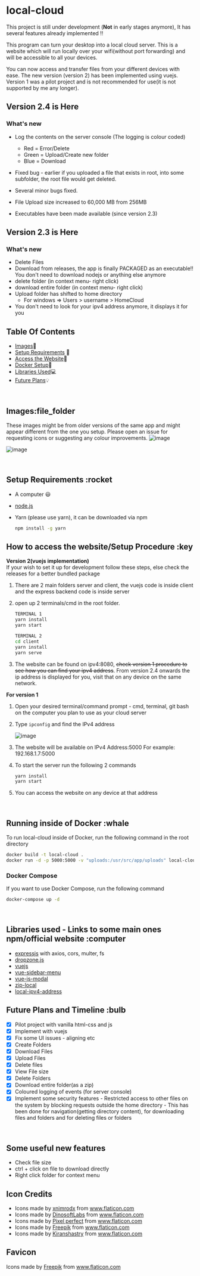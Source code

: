 # local-cloud

This project is still under development (**Not** in early stages anymore), It has several features already implemented :bangbang:

This program can turn your desktop into a local cloud server. This is a website which will run locally over your wifi(without port forwarding) and will be accessible to all your devices.

You can now access and transfer files from your different devices with ease.
The new version (version 2) has been implemented using vuejs.
Version 1 was a pilot project and is not recommended for use(it is not supported by me any longer).

## Version 2.4 is Here

### What's new

-   Log the contents on the server console (The logging is colour coded)

    -   Red = Error/Delete
    -   Green = Upload/Create new folder
    -   Blue = Download

-   Fixed bug - earlier if you uploaded a file that exists in root, into some subfolder, the root file would get deleted.
-   Several minor bugs fixed.
-   File Upload size increased to 60,000 MB from 256MB
-   Executables have been made available (since version 2.3)

## Version 2.3 is Here

### What's new

-   Delete Files
-   Download from releases, the app is finally PACKAGED as an executable!! You don't need to download nodejs or anything else anymore
-   delete folder (in context menu- right click)
-   download entire folder (in context menu- right click)
-   Upload folder has shifted to home directory
    -   For windows => Users > username > HomeCloud
-   You don't need to look for your ipv4 address anymore, it displays it for you
    <br />

## Table Of Contents

-   [Images](#images):file_folder:
-   [Setup Requirements](#setup) :rocket:
-   [Access the Website](#access):key:
-   [Docker Setup](#docker):whale:
-   [Libraries Used](#dependencies):computer:
-   [Future Plans](#plans):bulb:

<br />
<a name="images"></a>

## Images:file_folder

These images might be from older versions of the same app and might appear different from the one you setup. Please open an issue for requesting icons or suggesting any colour improvements.
![image](https://user-images.githubusercontent.com/64310471/118494261-996fdd80-b73f-11eb-8013-80794fad875d.png)

![image](https://user-images.githubusercontent.com/64310471/120432554-b7704b80-c397-11eb-9f53-7ca4c9a59f23.png)

<br />
<a name="setup"></a>

## Setup Requirements :rocket

-   A computer :smiley:
-   <a href="https://nodejs.org/en/"> node.js </a>
-   Yarn (please use yarn), it can be downloaded via npm

    ```bash
    npm install -g yarn
    ```

<a name="access"></a>

## How to access the website/Setup Procedure :key

<b>Version 2(vuejs implementation)</b>
<br />
If your wish to set it up for development follow these steps, else check the releases for
a better bundled package

1. There are 2 main folders server and client, the vuejs code is inside client and the express backend code is inside server

2. open up 2 terminals/cmd in the root folder.

    ```bash
    TERMINAL 1
    yarn install
    yarn start

    TERMINAL 2
    cd client
    yarn install
    yarn serve
    ```

3. The website can be found on ipv4:8080, ~~check version 1 procedure to see how you can find your ipv4 address~~.
   From version 2.4 onwards the ip address is displayed for you, visit that on any device on the same network.

<b>For version 1</b>
<br />

1. Open your desired terminal/command prompt - cmd, terminal, git bash on the computer you plan to use as your cloud server

2. Type `ipconfig` and find the IPv4 address

    ![image](https://user-images.githubusercontent.com/64310471/117740661-8a100200-b21e-11eb-803a-07423054fac3.png)

3. The website will be available on IPv4 Address:5000
   For example: 192.168.1.7:5000

4. To start the server run the following 2 commands

    ```bash
    yarn install
    yarn start
    ```

5. You can access the website on any device at that address

<br />

<a name="docker"></a>

## Running inside of Docker :whale

To run local-cloud inside of Docker, run the following command in the root directory

```bash
docker build -t local-cloud .
docker run -d -p 5000:5000 -v "uploads:/usr/src/app/uploads" local-cloud
```

### Docker Compose

If you want to use Docker Compose, run the following command

```bash
docker-compose up -d
```

<br />

<a name="dependencies"></a>

## Libraries used - Links to some main ones npm/official website :computer

-   <a href = "https://www.npmjs.com/package/express">expressjs</a> with axios, cors, multer, fs
-   <a href="https://www.npmjs.com/package/dropzone">dropzone.js</a>
-   <a href="https://vuejs.org/">vuejs</a>
-   <a href="https://www.npmjs.com/package/vue-sidebar-menu">vue-sidebar-menu</a>
-   <a href="https://www.npmjs.com/package/vue-js-modal">vue-js-modal</a>
-   <a href="https://github.com/Mostafa-Samir/zip-local">zip-local</a>
-   <a href="https://www.npmjs.com/package/local-ipv4-address">local-ipv4-address</a>

<a name="plans"></a>

## Future Plans and Timeline :bulb

-   [x] Pilot project with vanilla html-css and js
-   [x] Implement with vuejs
-   [x] Fix some UI issues - aligning etc
-   [x] Create Folders
-   [x] Download Files
-   [x] Upload Files
-   [x] Delete files
-   [x] View File size
-   [x] Delete Folders
-   [x] Download entire folder(as a zip)
-   [x] Coloured logging of events (for server console)
-   [x] Implement some security features - Restricted access to other files on the system by blocking requests outside the home directory - This has been done for navigation(getting directory content), for downloading files and folders and for deleting files or folders

<br />

## Some useful new features

-   Check file size
-   ctrl + click on file to download directly
-   Right click folder for context menu

## Icon Credits

-   <div>Icons made by <a href="https://www.flaticon.com/authors/xnimrodx" title="xnimrodx">xnimrodx</a> from <a href="https://www.flaticon.com/" title="Flaticon">www.flaticon.com</a></div>

-   <div>Icons made by <a href="https://www.flaticon.com/authors/dinosoftlabs" title="DinosoftLabs">DinosoftLabs</a> from <a href="https://www.flaticon.com/" title="Flaticon">www.flaticon.com</a></div>

-   <div>Icons made by <a href="https://www.flaticon.com/authors/pixel-perfect" title="Pixel perfect">Pixel perfect</a> from <a href="https://www.flaticon.com/" title="Flaticon">www.flaticon.com</a></div>

-   <div>Icons made by <a href="https://www.freepik.com" title="Freepik">Freepik</a> from <a href="https://www.flaticon.com/" title="Flaticon">www.flaticon.com</a></div>

-   <div>Icons made by <a href="https://www.flaticon.com/authors/kiranshastry" title="Kiranshastry">Kiranshastry</a> from <a href="https://www.flaticon.com/" title="Flaticon">www.flaticon.com</a></div>

## Favicon

<div>Icons made by <a href="https://www.freepik.com" title="Freepik">Freepik</a> from <a href="https://www.flaticon.com/" title="Flaticon">www.flaticon.com</a></div>

